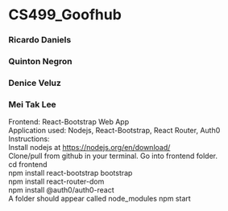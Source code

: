 # CS499_Goofhub
### Ricardo Daniels
### Quinton Negron
### Denice Veluz
### Mei Tak Lee

Frontend: React-Bootstrap Web App <br />
Application used: Nodejs, React-Bootstrap, React Router, Auth0 <br />
Instructions: <br />
Install nodejs at https://nodejs.org/en/download/ <br />
Clone/pull from github in your terminal. Go into frontend folder. <br />
cd frontend <br />
npm install react-bootstrap bootstrap <br />
npm install react-router-dom <br />
npm install @auth0/auth0-react <br />
A folder should appear called node_modules
npm start <br />
